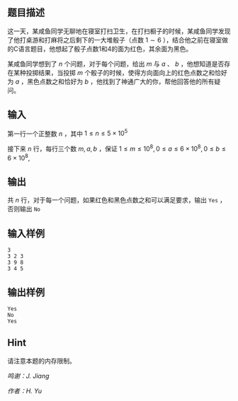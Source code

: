 ## 题目描述

​这一天，某咸鱼同学无聊地在寝室打扫卫生，在打扫橱子的时候，某咸鱼同学发现了他打桌游和打麻将之后剩下的一大堆骰子（点数 $1 \sim 6$ ），结合他之前在寝室做的C语言题目，他想起了骰子点数1和4的面为红色，其余面为黑色。

某咸鱼同学想到了 $n$ 个问题，对于每个问题，给出 $m$ 与  $a$ 、 $b$ ，他想知道是否存在某种投掷结果，当投掷 $m$ 个骰子的时候，使得方向面向上的红色点数之和恰好为 $a$ ，黑色点数之和恰好为 $b$ ，他找到了神通广大的你，帮他回答他的所有疑问。

## 输入

​第一行一个正整数 $n$ ，其中 $1 \leq n \leq 5\times 10^5$

​接下来 $n$ 行，每行三个数 $m, a, b$ ，保证 $1 \le m \le 10^8, 0 \le a \le 6\times 10^8,0 \le b \le 6\times 10^8$, 

## 输出

​共 $n$ 行，对于每一个问题，如果红色和黑色点数之和可以满足要求，输出 `Yes` ，否则输出 `No`

## 输入样例

    3
    3 2 3
    3 9 8 
    3 4 5

## 输出样例

    Yes
    No
    Yes

## Hint

请注意本题的内存限制。

*鸣谢：J. Jiang*

*作者：H. Yu*